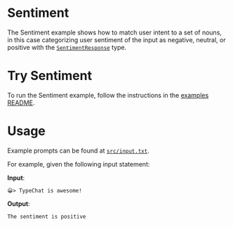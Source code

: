 # Sentiment

The Sentiment example shows how to match user intent to a set of nouns, in this case categorizing user sentiment of the input as negative, neutral, or positive with the [`SentimentResponse`](./src/sentimentSchema.ts) type.

# Try Sentiment
To run the Sentiment example, follow the instructions in the [examples README](../README.md#step-1-configure-your-development-environment).

# Usage
Example prompts can be found at [`src/input.txt`](./src/input.txt).

For example, given the following input statement:

**Input**:
```
😀> TypeChat is awesome!
```

**Output**:
```
The sentiment is positive
```